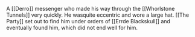 A [[Derro]] messenger who made his way through the [[Whorlstone Tunnels]] very quickly. He wasquite eccentric and wore a large hat. [[The Party]] set out to find him under orders of [[Errde Blackskull]] and eventually found him, which did not end well for him.